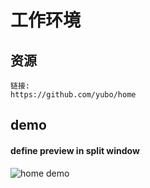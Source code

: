 # 工作环境
 
## 资源
```
链接: 
https://github.com/yubo/home
```

##  demo

#### define preview in split window
![home demo][home_demo_img]

[home_demo_img]:https://github.com/yubo/doc/raw/master/docs/img/home_demo.gif
